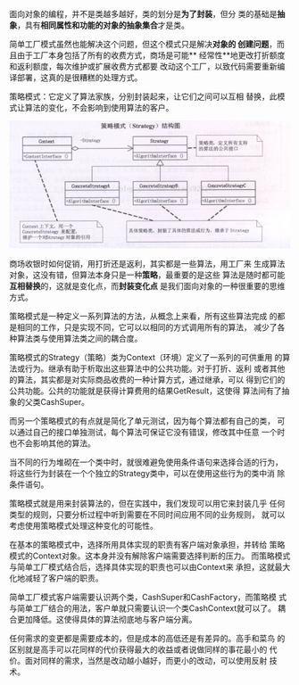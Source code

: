 面向对象的编程，并不是类越多越好，类的划分是**为了封装**，但分
类的基础是**抽象**，具有**相同属性和功能的对象的抽象集合**才是类。

简单工厂模式虽然也能解决这个问题，但这个模式只是解决**对象的
创建问题**，而且由于工厂本身包括了所有的收费方式，商场是可能**
经常性**地更改打折额度和返利额度，每次维护或扩展收费方式都要
改动这个工厂，以致代码需要重新编译部署，这真的是很糟糕的处理方式。

策略模式：它定义了算法家族，分别封装起来，让它们之间可以互相
替换，此模式让算法的变化，不会影响到使用算法的客户。

![策略模式](https://github.com/leihenqingze/fodder/blob/master/demo-designpattern/bigtalk-designpattern/c02/strategypattern.png?raw=true)

商场收银时如何促销，用打折还是返利，其实都是一些算法，用工厂来
生成算法对象，这没有错，但算法本身只是一种**策略**，最重要的是这些
算法是随时都可能**互相替换**的，这就是变化点，而**封装变化点**
是我们面向对象的一种很重要的思维方式。

策略模式是一种定义一系列算法的方法，从概念上来看，所有这些算法完成
的都是相同的工作，只是实现不同，它可以以相同的方式调用所有的算法，
减少了各种算法类与使用算法类之间的耦合度。

策略模式的Strategy（策略）类为Context（环境）定义了一系列的可供重用
的算法或行为。继承有助于析取出这些算法中的公共功能。对于打折、返利
或者其他的算法，其实都是对实际商品收费的一种计算方式，通过继承，可以
得到它们的公共功能。公共的功能就是获得计算费用的结果GetResult，这使得
算法间有了抽象的父类CashSuper。

而另一个策略模式的有点就是简化了单元测试，因为每个算法都有自己的类，
可以通过自己的接口单独测试，每个算法可保证它没有错误，修改其中任意
一个时也不会影响其他的算法。

当不同的行为堆砌在一个类中时，就很难避免使用条件语句来选择合适的行为，
将这些行为封装在一个个独立的Strategy类中，可以在使用这些行为的类中消
除条件语句。

策略模式就是用来封装算法的，但在实践中，我们发现可以用它来封装几乎
任何类型的规则，只要分析过程中听到需要在不同时间应用不同的业务规则，
就可以考虑使用策略模式处理这种变化的可能性。

在基本的策略模式中，选择所用具体实现的职责有客户端对象承担，并转给
策略模式的Context对象。这本身并没有解除客户端需要选择判断的压力。
而策略模式与简单工厂模式结合后，选择具体实现的职责也可以由Context来
承担，这就最大化地减轻了客户端的职责。

简单工厂模式客户端需要认识两个类，CashSuper和CashFactory，而策略模
式与简单工厂结合的用法，客户单就只需要认识一个类CashContext就可以了。
耦合更加降低。这使得具体的算法彻底地与客户端分离。

任何需求的变更都是需要成本的，但是成本的高低还是有差异的。高手和菜鸟
的区别就是高手可以花同样的代价获得最大的收益或者说做同样的事花最小的
代价。面对同样的需求，当然是改动越小越好，而更小的改动，可以使用反射
技术。